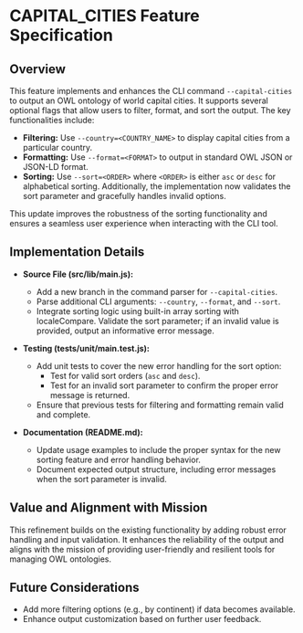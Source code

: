 # CAPITAL_CITIES Feature Specification

## Overview
This feature implements and enhances the CLI command `--capital-cities` to output an OWL ontology of world capital cities. It supports several optional flags that allow users to filter, format, and sort the output. The key functionalities include:

- **Filtering:** Use `--country=<COUNTRY_NAME>` to display capital cities from a particular country.
- **Formatting:** Use `--format=<FORMAT>` to output in standard OWL JSON or JSON-LD format.
- **Sorting:** Use `--sort=<ORDER>` where `<ORDER>` is either `asc` or `desc` for alphabetical sorting. Additionally, the implementation now validates the sort parameter and gracefully handles invalid options.

This update improves the robustness of the sorting functionality and ensures a seamless user experience when interacting with the CLI tool.

## Implementation Details
- **Source File (src/lib/main.js):**
  - Add a new branch in the command parser for `--capital-cities`.
  - Parse additional CLI arguments: `--country`, `--format`, and `--sort`.
  - Integrate sorting logic using built-in array sorting with localeCompare. Validate the sort parameter; if an invalid value is provided, output an informative error message.

- **Testing (tests/unit/main.test.js):**
  - Add unit tests to cover the new error handling for the sort option:
    - Test for valid sort orders (`asc` and `desc`).
    - Test for an invalid sort parameter to confirm the proper error message is returned.
  - Ensure that previous tests for filtering and formatting remain valid and complete.

- **Documentation (README.md):**
  - Update usage examples to include the proper syntax for the new sorting feature and error handling behavior.
  - Document expected output structure, including error messages when the sort parameter is invalid.

## Value and Alignment with Mission
This refinement builds on the existing functionality by adding robust error handling and input validation. It enhances the reliability of the output and aligns with the mission of providing user-friendly and resilient tools for managing OWL ontologies.

## Future Considerations
- Add more filtering options (e.g., by continent) if data becomes available.
- Enhance output customization based on further user feedback.

